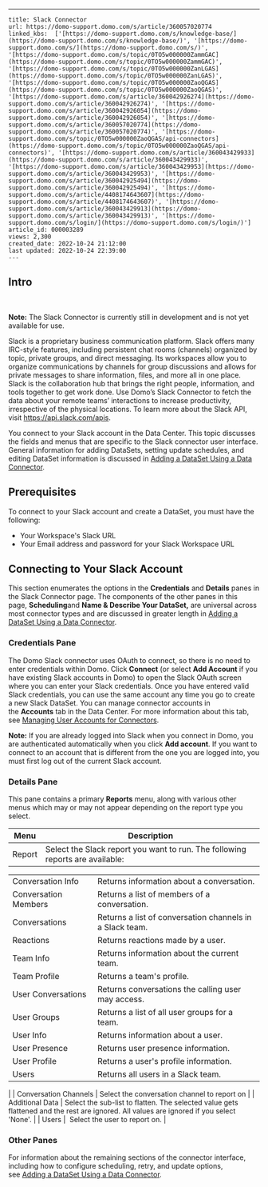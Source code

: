 ---
    title: Slack Connector
    url: https://domo-support.domo.com/s/article/360057020774
    linked_kbs:  ['[https://domo-support.domo.com/s/knowledge-base/](https://domo-support.domo.com/s/knowledge-base/)', '[https://domo-support.domo.com/s/](https://domo-support.domo.com/s/)', '[https://domo-support.domo.com/s/topic/0TO5w000000ZammGAC](https://domo-support.domo.com/s/topic/0TO5w000000ZammGAC)', '[https://domo-support.domo.com/s/topic/0TO5w000000ZanLGAS](https://domo-support.domo.com/s/topic/0TO5w000000ZanLGAS)', '[https://domo-support.domo.com/s/topic/0TO5w000000ZaoQGAS](https://domo-support.domo.com/s/topic/0TO5w000000ZaoQGAS)', '[https://domo-support.domo.com/s/article/360042926274](https://domo-support.domo.com/s/article/360042926274)', '[https://domo-support.domo.com/s/article/360042926054](https://domo-support.domo.com/s/article/360042926054)', '[https://domo-support.domo.com/s/article/360057020774](https://domo-support.domo.com/s/article/360057020774)', '[https://domo-support.domo.com/s/topic/0TO5w000000ZaoQGAS/api-connectors](https://domo-support.domo.com/s/topic/0TO5w000000ZaoQGAS/api-connectors)', '[https://domo-support.domo.com/s/article/360043429933](https://domo-support.domo.com/s/article/360043429933)', '[https://domo-support.domo.com/s/article/360043429953](https://domo-support.domo.com/s/article/360043429953)', '[https://domo-support.domo.com/s/article/360042925494](https://domo-support.domo.com/s/article/360042925494)', '[https://domo-support.domo.com/s/article/4408174643607](https://domo-support.domo.com/s/article/4408174643607)', '[https://domo-support.domo.com/s/article/360043429913](https://domo-support.domo.com/s/article/360043429913)', '[https://domo-support.domo.com/s/login/](https://domo-support.domo.com/s/login/)']
    article_id: 000003289
    views: 2,300
    created_date: 2022-10-24 21:12:00
    last updated: 2022-10-24 22:39:00
    ---



Intro
-----


 




 

**Note:** The Slack Connector is currently still in development and is not yet available for use.



Slack is a proprietary business communication platform. Slack offers many IRC-style features, including persistent chat rooms (channels) organized by topic, private groups, and direct messaging. Its workspaces allow you to organize communications by channels for group discussions and allows for private messages to share information, files, and more all in one place. Slack is the collaboration hub that brings the right people, information, and tools together to get work done. Use Domo’s Slack Connector to fetch the data about your remote teams’ interactions to increase productivity, irrespective of the physical locations. To learn more about the Slack API, visit <https://api.slack.com/apis>.


You connect to your Slack account in the Data Center. This topic discusses the fields and menus that are specific to the Slack connector user interface. General information for adding DataSets, setting update schedules, and editing DataSet information is discussed in [Adding a DataSet Using a Data Connector](/s/article/360042926274 "Adding a DataSet Using a Data Connector").


Prerequisites
-------------


To connect to your Slack account and create a DataSet, you must have the following:


* Your Workspace's Slack URL
* Your Email address and password for your Slack Workspace URL


Connecting to Your Slack Account
--------------------------------


This section enumerates the options in the **Credentials** and **Details** panes in the Slack Connector page. The components of the other panes in this page, **Scheduling**and **Name & Describe Your DataSet,** are universal across most connector types and are discussed in greater length in [Adding a DataSet Using a Data Connector](/s/article/360042926274 "Adding a DataSet Using a Data Connector").


### Credentials Pane


The Domo Slack connector uses OAuth to connect, so there is no need to enter credentials within Domo. Click **Connect** (or select **Add Account** if you have existing Slack accounts in Domo) to open the Slack OAuth screen where you can enter your Slack credentials. Once you have entered valid Slack credentials, you can use the same account any time you go to create a new Slack DataSet. You can manage connector accounts in the **Accounts** tab in the Data Center. For more information about this tab, see [Managing User Accounts for Connectors](/s/article/360042926054 "Managing User Accounts for Connectors").




 


**Note:** If you are already logged into Slack when you connect in Domo, you are authenticated automatically when you click **Add account**. If you want to connect to an account that is different from the one you are logged into, you must first log out of the current Slack account.



### Details Pane


This pane contains a primary **Reports** menu, along with various other menus which may or may not appear depending on the report type you select.




| Menu | Description |
| --- | --- |
| Report | Select the Slack report you want to run. The following reports are available:

|  |  |
| --- | --- |
| Conversation Info | Returns information about a conversation. |
| Conversation Members | Returns a list of members of a conversation. |
| Conversations | Returns a list of conversation channels in a Slack team. |
| Reactions | Returns reactions made by a user. |
| Team Info | Returns information about the current team. |
| Team Profile | Returns a team's profile. |
| User Conversations | Returns conversations the calling user may access. |
| User Groups | Returns a list of all user groups for a team. |
| User Info | Returns information about a user. |
| User Presence | Returns user presence information. |
| User Profile | Returns a user's profile information. |
| Users | Returns all users in a Slack team. |

 |
| Conversation Channels | Select the conversation channel to report on |
| Additional Data | Select the sub-list to flatten. The selected value gets flattened and the rest are ignored. All values are ignored if you select 'None'. |
| Users |  Select the user to report on. |


### Other Panes


For information about the remaining sections of the connector interface, including how to configure scheduling, retry, and update options, see [Adding a DataSet Using a Data Connector](/s/article/360042926274 "Adding a DataSet Using a Data Connector").

